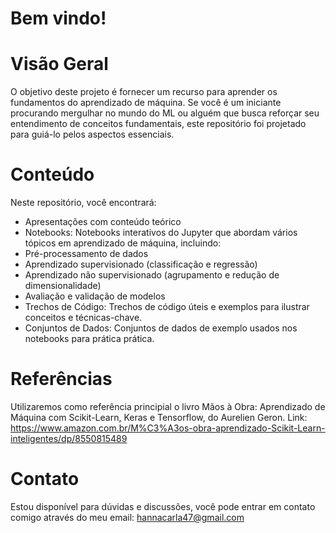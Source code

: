 
# Bem vindo!

# Visão Geral
O objetivo deste projeto é fornecer um recurso  para aprender os fundamentos do aprendizado de máquina. Se você é um iniciante procurando mergulhar no mundo do ML ou alguém que busca reforçar seu entendimento de conceitos fundamentais, este repositório foi projetado para guiá-lo pelos aspectos essenciais.

# Conteúdo
Neste repositório, você encontrará:

- Apresentações com conteúdo teórico
- Notebooks: Notebooks interativos do Jupyter que abordam vários tópicos em aprendizado de máquina, incluindo:
- Pré-processamento de dados
- Aprendizado supervisionado (classificação e regressão)
- Aprendizado não supervisionado (agrupamento e redução de dimensionalidade)
- Avaliação e validação de modelos
- Trechos de Código: Trechos de código úteis e exemplos para ilustrar conceitos e técnicas-chave.
- Conjuntos de Dados: Conjuntos de dados de exemplo usados nos notebooks para prática prática.

# Referências
Utilizaremos como referência principial o livro Mãos à Obra: Aprendizado de Máquina com Scikit-Learn, Keras e Tensorflow, do Aurelien Geron. 
Link: https://www.amazon.com.br/M%C3%A3os-obra-aprendizado-Scikit-Learn-inteligentes/dp/8550815489

# Contato
Estou disponível para dúvidas e discussões, você pode entrar em contato comigo através do meu email: hannacarla47@gmail.com
